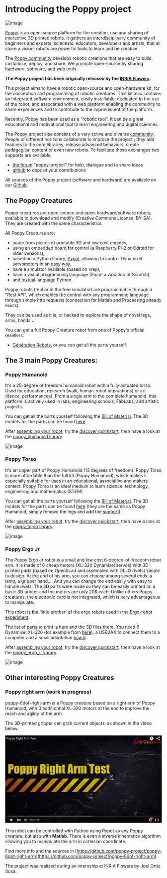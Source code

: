 
# Introducing the Poppy project

![image](images/poppy_name_h144.png)

[Poppy](https://www.poppy-project.org/) is an open-source platform for the creation, use and sharing of interactive 3D printed robots. It gathers an interdisciplinary community of beginners and experts, scientists, educators, developers and artists, that all share a vision: robots are powerful tools to learn and be creative.

The [Poppy community](https://forum.poppy-project.org/) develops robotic creations that are easy to build, customise, deploy, and share. We promote open-source by sharing hardware, software, and web tools.  

**The Poppy project has been originally released by the [INRIA Flowers](http://www.inria.fr/equipes/flowers/).**

This project aims to have a robotic open-source and open-hardware kit, for the conception and programming of robotic creatures. This kit also contains an integrated software environment, easily installable, dedicated to the use of the robot, and associated with a web platform enabling the community to share experiences and to contribute to the improvement of the platform.

Recently, Poppy has been used as a "robotic tool". It can be a great educational and motivational tool to learn engineering and digital sciences.

The Poppy project also consists of a very active and diverse [community]( contribute.html). People of different horizons collaborate to improve the project ; they add features to the core libraries, release advanced behaviors, create pedagogical content or even new robots.
To facilitate these exchanges two supports are available:
- [the forum](https://forum.poppy-project.org/) "poppy-project" for help, dialogue and to share ideas
- [github](https://github.com/poppy-project) to deposit your contributions

All sources of the Poppy project (software and hardware) are available on our [Github](https://github.com/poppy-project).

## The Poppy Creatures

Poppy creatures are open-source and open-hardware/software robots, available to download and modify (Creative Commons License, BY-SA). They are created with the same characteristics.

All Poppy Creatures are:
- made from pieces of printable 3D and low cost engines,
- using an embedded board for control (a Raspberry Pi-2 or Odroid for older versions),
- based on a Python library, [Pypot]( pypot/doc/about.html), allowing to control Dynamixel servomotors in an easy way,
- have a simulator available (based on vrep),
- have a visual programming language (Snap! a variation of Scratch),
- and textual language Python.

Poppy robots (real or in the free simulator) are programmable through a "Rest API", which enables the control with any programming language through simple http requests (connection for Matlab and Processing already exists).

They can be used as it is, or hacked to explore the shape of novel legs, arms, hands...


You can get a full Poppy Creature robot from one of Poppy's official resellers:
-   [Génération Robots](http://www.generationrobots.com/en/402077-poppy-humanoid-kit-with-3d-printed-parts.html/), or you can get all the parts yourself.

## The 3 main Poppy Creatures:

### Poppy Humanoid

It's a 25-degree of freedom humanoid robot with a fully actuated torso. Used for education, research (walk, human-robot interactions) or art (dance, performances). From a single arm to the complete humanoid, this platform is actively used in labs, engineering schools, FabLabs, and artistic projects.


You can get all the parts yourself following the [Bill of Material](https://github.com/poppy-project/poppy-humanoid/blob/master/hardware/doc/BOM.md/). The 3D models for the parts can be found [here](https://github.com/poppy-project/poppy-humanoid/releases/tag/hardware_1.0.1/).

After [assembling your robot](poppy-humanoid/assembly_doc/index.html), try the
[discover quickstart](quickstarts/discover.html), then have a look at the
[poppy\_humanoid library]( poppy-humanoid/doc/index.html).

![image](images/poppy-le-robot-de-face.jpg)

### Poppy Torso
It's an upper part of Poppy Humanoid (13 degrees of freedom).
Poppy Torso is more affordable than the full kit (Poppy Humanoid), which makes it especially suitable for uses in an educational, associative and makers context. Poppy Torso is an ideal medium to learn science, technology, engineering and mathematics (STEM).


You can get all the parts yourself following the [Bill of Material](https://github.com/poppy-project/poppy-torso/blob/master/hardware/doc/BOM.md/).
The 3D models for the parts can be found [here](https://github.com/poppy-project/poppy-humanoid/releases/tag/hardware_1.0.1/)
(they are the same as Poppy Humanoid, simply remove the legs and add the [support](https://github.com/poppy-project/robot-support-toolbox/)).

After [assembling your robot](poppy-humanoid/assembly_doc/index.html), try the
[discover quickstart](quickstarts/discover.html), then have a look at the
[poppy\_torso library]( poppy-torso/doc/index.html).

![image](images/robot-poppy-torso.jpg)

### Poppy Ergo Jr

The Poppy Ergo Jr robot is a small and low cost 6-degree-of-freedom robot arm. It is made of 6 cheap motors (XL-320 Dynamixel servos) with 3D-printed parts (based on OpenScad and assembled with OLLO rivets) simple to design.
At the end of his arm, you can choose among several ends: a lamp, a gripper hand,... And you can change the end easily with easy to handle rivets. The 3D parts were made so they can be easily printed on a basic 3D printer and the motors are only 20$ each. Unlike others Poppy creatures, the electronic card is not integrated, which is very advantageous to manipulate.

This robot is the ‘little brother’ of the ergo robots used in [the Ergo-robot experiment](https://www.poppy-project.org/project/mathematics-a-beautiful-elsewhere).

The list of parts to print is
[here](https://github.com/poppy-project/poppy-ergo-jr/blob/master/hardware/parts/BOM.md/)
and the 3D files
[there](https://github.com/poppy-project/poppy-ergo-jr/releases/). You need 6 Dynamixel XL-320 (for example from
[here](http://www.generationrobots.com/en/401692-dynamixel-xl-320-servo-motor.html/)), a USB2AX to connect them to a computer and a small adaptation
[board](https://github.com/poppy-project/poppy-ergo-jr/blob/master/doc/electronic.md).

After [assembling your robot](poppy-ergo-jr/assembly_doc/index.html), try the
[discover quickstart](quickstarts/discover.html), then have a look at the
[poppy\_ergo\_jr library]( poppy-ergo-jr/doc/index.html).

![image](images/poppy-ergo-jr.jpg)

## Other interesting Poppy Creatures

### Poppy right arm (work in progress)

poppy-6dof-right-arm is a Poppy creature based on a right arm of Poppy Humanoid, with 3 additionnal XL-320 motors at the end to improve the reach and agility of the arm.

The 3D-printed gripper can grab current objects, as shown in the video below:

[![IMAGE ALT TEXT HERE](images/6dof-arm-video.jpg)](https://www.youtube.com/watch?v=47-JBuZhTWU&feature=youtu.be)

This robot can be controlled with Python using Pypot as any Poppy creature, but also with **Matlab**. There is even a inverse kinematics algorithm allowing you to manipulate the arm in cartesian coordinate.

Find more info and the sources in [https://github.com/poppy-project/poppy-6dof-right-arm](https://github.com/poppy-project/poppy-6dof-right-arm).

The project was realized during an internship at INRIA Flowers by Joel Ortiz Sosa.
